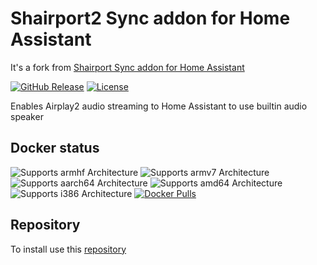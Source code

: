 # Shairport2 Sync addon for Home Assistant

It's a fork from [Shairport Sync addon for Home Assistant](https://github.com/v3rm0n/addon-shairport-sync)

[![GitHub Release][releases-shield]][releases]
[![License][license-shield]](LICENSE)

Enables Airplay2 audio streaming to Home Assistant to use builtin audio speaker

## Docker status

![Supports armhf Architecture][armhf-shield]
![Supports armv7 Architecture][armv7-shield]
![Supports aarch64 Architecture][aarch64-shield]
![Supports amd64 Architecture][amd64-shield]
![Supports i386 Architecture][i386-shield]
[![Docker Pulls][pulls-shield]][dockerhub]

## Repository

To install use this [repository](https://github.com/cocochristmas/hassio)

[aarch64-shield]: https://img.shields.io/badge/architecture-aarch64-blue.svg
[armhf-shield]: https://img.shields.io/badge/architecture-armhf-blue.svg
[armv7-shield]: https://img.shields.io/badge/architecture-armv7-blue.svg
[amd64-shield]: https://img.shields.io/badge/architecture-amd64-blue.svg
[i386-shield]: https://img.shields.io/badge/architecture-i386-blue.svg
[license-shield]: https://img.shields.io/github/license/cocochristmas/addon-shairport2-sync.svg
[dockerhub]: https://ghrc.io/cocochristmas/addon-shairport2-sync
[pulls-shield]: https://img.shields.io/docker/pulls/cocochristmas/shairport2-sync.svg
[releases-shield]: https://img.shields.io/github/release/cocochristmas/addon-shairport2-sync.svg
[releases]: https://github.com/cocochristmas/addon-shairport2-sync/releases
